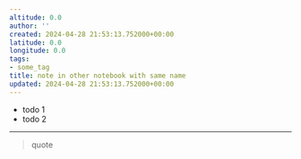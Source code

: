 ```yaml
---
altitude: 0.0
author: ''
created: 2024-04-28 21:53:13.752000+00:00
latitude: 0.0
longitude: 0.0
tags:
- some_tag
title: note in other notebook with same name
updated: 2024-04-28 21:53:13.752000+00:00
---
```


-   todo 1
-   todo 2

------------------------------------------------------------------------

> quote